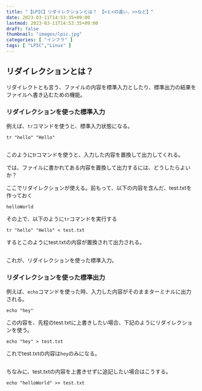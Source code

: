 ```yaml
---
title: "【LPIC】リダイレクションとは？ 【>と<の違い、>>など】"
date: 2023-03-11T14:53:35+09:00
lastmod: 2023-03-11T14:53:35+09:00
draft: false
thumbnail: "images/lpic.jpg"
categories: [ "インフラ" ]
tags: [ "LPIC","Linux" ]
---
```



## リダイレクションとは？

リダイレクトとも言う、ファイルの内容を標準入力としたり、標準出力の結果をファイルへ書き込むための機能。


### リダイレクションを使った標準入力

例えば、`tr`コマンドを使うと、標準入力状態になる。

```
tr "hello" "Hello"
```

<div class="img-center"><img src="/images/Screenshot from 2023-03-11 14-59-01.png" alt=""></div>

このようにtrコマンドを使うと、入力した内容を置換して出力してくれる。

では、ファイルに書かれてある内容を置換して出力するには、どうしたらよいか？

ここでリダイレクションが使える。前もって、以下の内容を含んだ、test.txtを作っておく

```
helloWorld
```

その上で、以下のように`tr`コマンドを実行する

```
tr "hello" "Hello" < test.txt
```

するとこのようにtest.txtの内容が置換されて出力される。

<div class="img-center"><img src="/images/Screenshot from 2023-03-11 15-02-18.png" alt=""></div>

これが、リダイレクションを使った標準入力。


### リダイレクションを使った標準出力

例えば、`echo`コマンドを使った時、入力した内容がそのままターミナルに出力される。

```
echo "hey"
```

この内容を、先程のtest.txtに上書きしたい場合、下記のようにリダイレクションを使う。

```
echo "hey" > test.txt
```

これでtest.txtの内容は`hey`のみになる。

<div class="img-center"><img src="/images/Screenshot from 2023-03-11 15-06-14.png" alt=""></div>


ちなみに、test.txtの内容を上書きせずに追記したい場合はこうする。

```
echo "helloWorld" >> test.txt
```

<div class="img-center"><img src="/images/Screenshot from 2023-03-11 15-08-52.png" alt=""></div>



